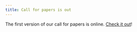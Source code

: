 ```yaml
---
title: Call for papers is out
---
```


The first version of our call for papers is online. [Check it out](https://iitdbgroup.github.io/ProvenanceWeek2021/cfp.html)!
